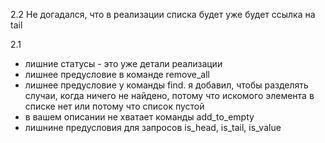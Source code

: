 
2.2 Не догадался, что в реализации списка будет уже будет ссылка на tail

2.1
- лишние статусы - это уже детали реализации
- лишнее предусловие в команде remove_all
- лишнее предусловие у команды find. я добавил, чтобы разделять случаи, когда ничего не найдено, потому что искомого
элемента в списке нет или потому что список пустой
- в вашем описании не хватает команды add_to_empty
- лишнине предусловия для запросов is_head, is_tail, is_value